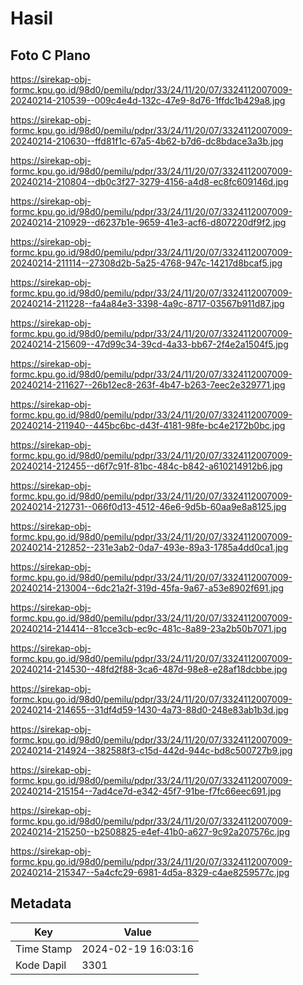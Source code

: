 # Hasil

## Foto C Plano

https://sirekap-obj-formc.kpu.go.id/98d0/pemilu/pdpr/33/24/11/20/07/3324112007009-20240214-210539--009c4e4d-132c-47e9-8d76-1ffdc1b429a8.jpg

https://sirekap-obj-formc.kpu.go.id/98d0/pemilu/pdpr/33/24/11/20/07/3324112007009-20240214-210630--ffd81f1c-67a5-4b62-b7d6-dc8bdace3a3b.jpg

https://sirekap-obj-formc.kpu.go.id/98d0/pemilu/pdpr/33/24/11/20/07/3324112007009-20240214-210804--db0c3f27-3279-4156-a4d8-ec8fc609146d.jpg

https://sirekap-obj-formc.kpu.go.id/98d0/pemilu/pdpr/33/24/11/20/07/3324112007009-20240214-210929--d6237b1e-9659-41e3-acf6-d807220df9f2.jpg

https://sirekap-obj-formc.kpu.go.id/98d0/pemilu/pdpr/33/24/11/20/07/3324112007009-20240214-211114--27308d2b-5a25-4768-947c-14217d8bcaf5.jpg

https://sirekap-obj-formc.kpu.go.id/98d0/pemilu/pdpr/33/24/11/20/07/3324112007009-20240214-211228--fa4a84e3-3398-4a9c-8717-03567b911d87.jpg

https://sirekap-obj-formc.kpu.go.id/98d0/pemilu/pdpr/33/24/11/20/07/3324112007009-20240214-215609--47d99c34-39cd-4a33-bb67-2f4e2a1504f5.jpg

https://sirekap-obj-formc.kpu.go.id/98d0/pemilu/pdpr/33/24/11/20/07/3324112007009-20240214-211627--26b12ec8-263f-4b47-b263-7eec2e329771.jpg

https://sirekap-obj-formc.kpu.go.id/98d0/pemilu/pdpr/33/24/11/20/07/3324112007009-20240214-211940--445bc6bc-d43f-4181-98fe-bc4e2172b0bc.jpg

https://sirekap-obj-formc.kpu.go.id/98d0/pemilu/pdpr/33/24/11/20/07/3324112007009-20240214-212455--d6f7c91f-81bc-484c-b842-a610214912b6.jpg

https://sirekap-obj-formc.kpu.go.id/98d0/pemilu/pdpr/33/24/11/20/07/3324112007009-20240214-212731--066f0d13-4512-46e6-9d5b-60aa9e8a8125.jpg

https://sirekap-obj-formc.kpu.go.id/98d0/pemilu/pdpr/33/24/11/20/07/3324112007009-20240214-212852--231e3ab2-0da7-493e-89a3-1785a4dd0ca1.jpg

https://sirekap-obj-formc.kpu.go.id/98d0/pemilu/pdpr/33/24/11/20/07/3324112007009-20240214-213004--6dc21a2f-319d-45fa-9a67-a53e8902f691.jpg

https://sirekap-obj-formc.kpu.go.id/98d0/pemilu/pdpr/33/24/11/20/07/3324112007009-20240214-214414--81cce3cb-ec9c-481c-8a89-23a2b50b7071.jpg

https://sirekap-obj-formc.kpu.go.id/98d0/pemilu/pdpr/33/24/11/20/07/3324112007009-20240214-214530--48fd2f88-3ca6-487d-98e8-e28af18dcbbe.jpg

https://sirekap-obj-formc.kpu.go.id/98d0/pemilu/pdpr/33/24/11/20/07/3324112007009-20240214-214655--31df4d59-1430-4a73-88d0-248e83ab1b3d.jpg

https://sirekap-obj-formc.kpu.go.id/98d0/pemilu/pdpr/33/24/11/20/07/3324112007009-20240214-214924--382588f3-c15d-442d-944c-bd8c500727b9.jpg

https://sirekap-obj-formc.kpu.go.id/98d0/pemilu/pdpr/33/24/11/20/07/3324112007009-20240214-215154--7ad4ce7d-e342-45f7-91be-f7fc66eec691.jpg

https://sirekap-obj-formc.kpu.go.id/98d0/pemilu/pdpr/33/24/11/20/07/3324112007009-20240214-215250--b2508825-e4ef-41b0-a627-9c92a207576c.jpg

https://sirekap-obj-formc.kpu.go.id/98d0/pemilu/pdpr/33/24/11/20/07/3324112007009-20240214-215347--5a4cfc29-6981-4d5a-8329-c4ae8259577c.jpg


## Metadata

| Key        | Value               |
| ---------- | ------------------- |
| Time Stamp | 2024-02-19 16:03:16 |
| Kode Dapil | 3301                |



